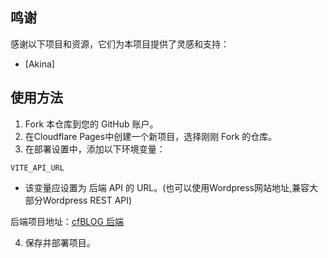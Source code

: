 ## 鸣谢

感谢以下项目和资源，它们为本项目提供了灵感和支持：

- [Akina]

## 使用方法

1. Fork 本仓库到您的 GitHub 账户。
2. 在Cloudflare Pages中创建一个新项目，选择刚刚 Fork 的仓库。
3. 在部署设置中，添加以下环境变量：

```
VITE_API_URL
``` 
- 该变量应设置为 后端 API 的 URL。(也可以使用Wordpress网站地址,兼容大部分Wordpress REST API)

后端项目地址：[cfBLOG 后端](https://github.com/jkjoy/cloudflare-blog-REST-API)

4. 保存并部署项目。